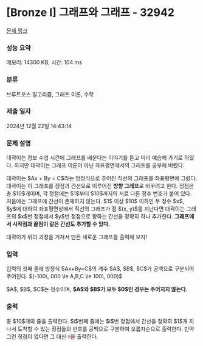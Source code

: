 # [Bronze I] 그래프와 그래프 - 32942 

[문제 링크](https://www.acmicpc.net/problem/32942) 

### 성능 요약

메모리: 14300 KB, 시간: 104 ms

### 분류

브루트포스 알고리즘, 그래프 이론, 수학

### 제출 일자

2024년 12월 22일 14:43:14

### 문제 설명

<p>대곽이는 정보 수업 시간에 그래프를 배운다는 이야기를 듣고 미리 예습해 가기로 하였다. 하지만 대곽이는 그래프 이론이 아닌 좌표평면에서의 그래프를 공부해 버렸다.</p>

<p>대곽이는 $Ax + By = C$라는 방정식으로 주어진 직선의 그래프를 좌표평면에 그렸다. 대곽이는 이 그래프를 정점과 간선으로 이루어진 <strong>방향 그래프</strong>로 바꾸려고 한다. 정점은 총 $10$개이며, 각 정점에는 $1$부터 $10$까지의 서로 다른 정수 번호가 붙어 있다. 처음에는 그래프에 간선이 존재하지 않는다. $1$ 이상 $10$ 이하인 두 정수 $x$, $y$에 대하여 좌표평면상에서 직선의 그래프가 점 $(x, y)$를 지난다면 대곽이는 그래프의 $x$번 정점에서 $y$번 정점으로 향하는 간선을 정확히 하나 추가한다. <strong>그래프에서 시작점과 끝점이 같은 간선도 추가할 수 있다.</strong></p>

<p>대곽이가 위의 과정을 거쳐서 만든 새로운 그래프를 출력해 보자!</p>

### 입력 

 <p>입력의 첫째 줄에 방정식 $Ax+By=C$의 계수 $A$, $B$, $C$가 공백으로 구분되어 주어진다. $(-100\, 000 \le A,B,C \le 100\, 000)$</p>

<p>$A$, $B$, $C$는 정수이며, <strong>$A$와 $B$가 모두 $0$인 경우는 주어지지 않는다.</strong></p>

### 출력 

 <p>총 $10$개의 줄을 출력한다. $i$번째 줄에는 $i$번 정점에서 간선을 정확히 $1$개 지나서 도착할 수 있는 정점들의 번호를 공백으로 구분하여 오름차순으로 출력한다. 만약 그런 정점이 없다면 그 대신 <span style="color:#e74c3c;"><code>0</code></span>을 출력한다.</p>


